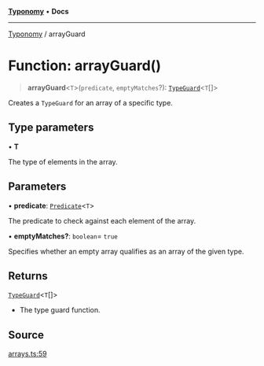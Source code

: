 [**Typonomy**](../README.md) • **Docs**

***

[Typonomy](../globals.md) / arrayGuard

# Function: arrayGuard()

> **arrayGuard**\<`T`\>(`predicate`, `emptyMatches`?): [`TypeGuard`](../type-aliases/TypeGuard.md)\<`T`[]\>

Creates a `TypeGuard` for an array of a specific type.

## Type parameters

• **T**

The type of elements in the array.

## Parameters

• **predicate**: [`Predicate`](../type-aliases/Predicate.md)\<`T`\>

The predicate to check against each element of the array.

• **emptyMatches?**: `boolean`= `true`

Specifies whether an empty array qualifies as an array of the given type.

## Returns

[`TypeGuard`](../type-aliases/TypeGuard.md)\<`T`[]\>

- The type guard function.

## Source

[arrays.ts:59](https://github.com/softcraft-development/typonomy/blob/bb883dcb7a2044dc6d2e6edeb73029aeebd91383/src/arrays.ts#L59)
